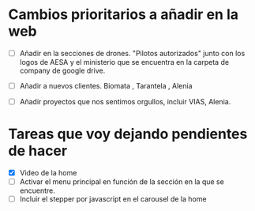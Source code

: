 # Cambios prioritarios a añadir en la web
- [ ] Añadir en la secciones de drones. "Pilotos autorizados" junto con los logos de AESA  y el ministerio que se encuentra en la carpeta de company de google drive. 
- [ ] Añadir a nuevos clientes. Biomata , Tarantela ,  Alenia
- [ ] Añadir proyectos que nos sentimos orgullos, incluir VIAS, Alenia. 


# Tareas que voy dejando pendientes de hacer

- [x] Video de la home 
- [ ] Activar el menu principal en función de la sección en la que se encuentre.
- [ ] Incluir el stepper por javascript en el carousel de la home
